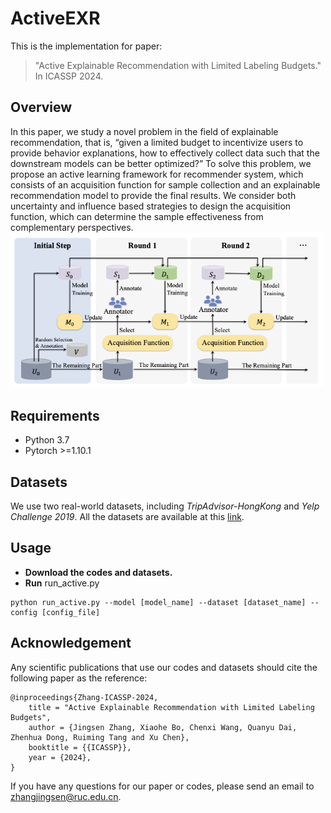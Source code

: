 # ActiveEXR
This is the implementation for paper:
> "Active Explainable Recommendation with Limited Labeling Budgets." In ICASSP 2024. 

## Overview
In this paper, we study a novel problem in the field of explainable recommendation, that is, “given a limited budget to incentivize users to provide behavior explanations, how to effectively collect data such that the downstream models can be better optimized?” To solve this problem, we propose an active learning framework for recommender system, which consists of an acquisition function for sample collection and an explainable recommendation model to provide the final results. We consider both uncertainty and influence based strategies to design the acquisition function, which can determine the sample effectiveness from complementary perspectives.
<img src="https://github.com/JingsenZhang/ActiveEXR/blob/master/asset/graph.png" width="500px"/>

## Requirements
- Python 3.7
- Pytorch >=1.10.1

## Datasets
We use two real-world datasets, including *TripAdvisor-HongKong* and *Yelp Challenge 2019*. All the datasets are available at this [link](https://github.com/lileipisces/NLG4RS).

## Usage
+ **Download the codes and datasets.**
+ **Run** run_active.py

```
python run_active.py --model [model_name] --dataset [dataset_name] --config [config_file]
```

## Acknowledgement
Any scientific publications that use our codes and datasets should cite the following paper as the reference:
````
@inproceedings{Zhang-ICASSP-2024,
    title = "Active Explainable Recommendation with Limited Labeling Budgets",
    author = {Jingsen Zhang, Xiaohe Bo, Chenxi Wang, Quanyu Dai, Zhenhua Dong, Ruiming Tang and Xu Chen},
    booktitle = {{ICASSP}},
    year = {2024},
}
````
If you have any questions for our paper or codes, please send an email to zhangjingsen@ruc.edu.cn.
